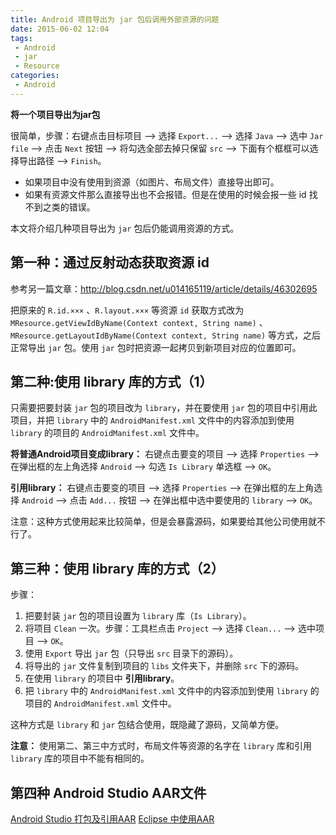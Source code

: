 ```yaml
---
title: Android 项目导出为 jar 包后调用外部资源的问题
date: 2015-06-02 12:04
tags:
 - Android
 - jar
 - Resource
categories:
 - Android
---
```


**将一个项目导出为jar包**

很简单，步骤：右键点击目标项目 --> 选择 `Export...` --> 选择 `Java` --> 选中 `Jar file` --> 点击 `Next` 按钮 --> 将勾选全部去掉只保留 `src` --> 下面有个框框可以选择导出路径 --> `Finish`。

* 如果项目中没有使用到资源（如图片、布局文件）直接导出即可。
* 如果有资源文件那么直接导出也不会报错。但是在使用的时候会报一些 id 找不到之类的错误。

本文将介绍几种项目导出为 `jar` 包后仍能调用资源的方式。

## 第一种：通过反射动态获取资源 id

参考另一篇文章：http://blog.csdn.net/u014165119/article/details/46302695

把原来的 `R.id.×××` 、`R.layout.×××` 等资源 `id` 获取方式改为 `MResource.getViewIdByName(Context context, String name)` 、`MResource.getLayoutIdByName(Context context, String name)` 等方式，之后正常导出 `jar` 包。使用 `jar` 包时把资源一起拷贝到新项目对应的位置即可。

## 第二种:使用 library 库的方式（1）

只需要把要封装 `jar` 包的项目改为 `library`，并在要使用 `jar` 包的项目中引用此项目，并把 `library` 中的 `AndroidManifest.xml` 文件中的内容添加到使用 `library` 的项目的 `AndroidManifest.xml` 文件中。

**将普通Android项目变成library：** 右键点击要变的项目 --> 选择 `Properties` --> 在弹出框的左上角选择 `Android` --> 勾选 `Is Library` 单选框 --> `OK`。

**引用library：** 右键点击要变的项目 --> 选择 `Properties` --> 在弹出框的左上角选择 `Android` --> 点击 `Add...` 按钮 --> 在弹出框中选中要使用的 `library` --> `OK`。

注意：这种方式使用起来比较简单，但是会暴露源码，如果要给其他公司使用就不行了。

## 第三种：使用 library 库的方式（2）

步骤：
1. 把要封装 `jar` 包的项目设置为 `library` 库（`Is Library`）。
2. 将项目 `Clean` 一次。步骤：工具栏点击 `Project` --> 选择 `Clean...` --> 选中项目 --> `OK`。
3. 使用 `Export` 导出 `jar` 包（只导出 `src` 目录下的源码）。
4. 将导出的 `jar` 文件复制到项目的 `libs` 文件夹下，并删除 `src` 下的源码。
5. 在使用 `library` 的项目中 **引用library**。
6. 把 `library` 中的 `AndroidManifest.xml` 文件中的内容添加到使用 `library` 的项目的 `AndroidManifest.xml` 文件中。

这种方式是 `library` 和 `jar` 包结合使用，既隐藏了源码，又简单方便。

**注意：** 使用第二、第三中方式时，布局文件等资源的名字在 `library` 库和引用 `library` 库的项目中不能有相同的。

## 第四种 Android Studio AAR文件

[Android Studio 打包及引用AAR](http://www.androidchina.net/2467.html)
[Eclipse 中使用AAR](http://blog.csdn.net/u013308121/article/details/46717499)
